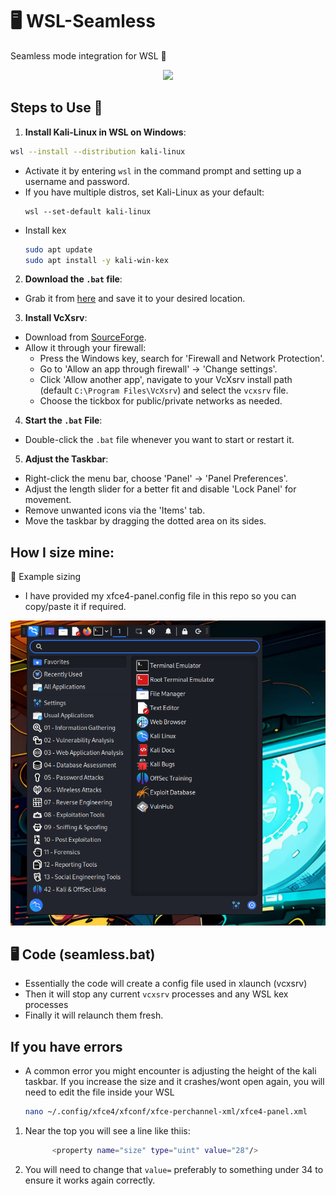 # 🖥️ WSL-Seamless
Seamless mode integration for WSL 🚀

<p align="center">
  <img src="https://www.kali.org/docs/wsl/win-kex/win-kex-sl.png">
</p>

## Steps to Use 📝
1. **Install Kali-Linux in WSL on Windows**:
```bash
wsl --install --distribution kali-linux
```

- Activate it by entering `wsl` in the command prompt and setting up a username and password.
- If you have multiple distros, set Kali-Linux as your default:
  ```
  wsl --set-default kali-linux
  ```
- Install kex
  ```bash
  sudo apt update
  sudo apt install -y kali-win-kex
  ```

2. **Download the `.bat` file**:
- Grab it from [here](https://github.com/pentestfunctions/WSL-Seamless/blob/main/seamless.bat) and save it to your desired location.

3. **Install VcXsrv**:
- Download from [SourceForge](https://ixpeering.dl.sourceforge.net/project/vcxsrv/vcxsrv/1.20.14.0/vcxsrv-64.1.20.14.0.installer.exe).
- Allow it through your firewall:
  - Press the Windows key, search for 'Firewall and Network Protection'.
  - Go to 'Allow an app through firewall' -> 'Change settings'.
  - Click 'Allow another app', navigate to your VcXsrv install path (default `C:\Program Files\VcXsrv`) and select the `vcxsrv` file.
  - Choose the tickbox for public/private networks as needed.

4. **Start the `.bat` File**:
- Double-click the `.bat` file whenever you want to start or restart it.

5. **Adjust the Taskbar**:
- Right-click the menu bar, choose 'Panel' -> 'Panel Preferences'.
- Adjust the length slider for a better fit and disable 'Lock Panel' for movement.
- Remove unwanted icons via the 'Items' tab.
- Move the taskbar by dragging the dotted area on its sides.

## How I size mine:
📸 Example sizing

- I have provided my xfce4-panel.config file in this repo so you can copy/paste it if required.

<p align="center">
  <img src="./images/size_example.png" alt="Size-example.png">
</p>

## 🖥️ Code (seamless.bat)
- Essentially the code will create a config file used in xlaunch (vcxsrv)
- Then it will stop any current `vcxsrv` processes and any WSL kex processes
- Finally it will relaunch them fresh.

## If you have errors
- A common error you might encounter is adjusting the height of the kali taskbar. If you increase the size and it crashes/wont open again, you will need to edit the file inside your WSL
  ```bash
  nano ~/.config/xfce4/xfconf/xfce-perchannel-xml/xfce4-panel.xml
  ```
1. Near the top you will see a line like thiis:
   ```bash
         <property name="size" type="uint" value="28"/>
   ```
2. You will need to change that `value=` preferably to something under 34 to ensure it works again correctly.
